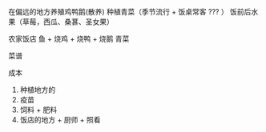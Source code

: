 在偏远的地方养殖鸡鸭鹅(散养)
种植青菜（季节流行 + 饭桌常客 ??? ）
饭前后水果（草莓，西瓜、桑葚、圣女果）


农家饭店
  鱼 + 烧鸡 + 烧鸭 + 烧鹅
  青菜

菜谱

成本
  1. 种植地方的
  2. 疫苗
  3. 饲料 + 肥料
  4. 饭店的地方 + 厨师 + 照看
